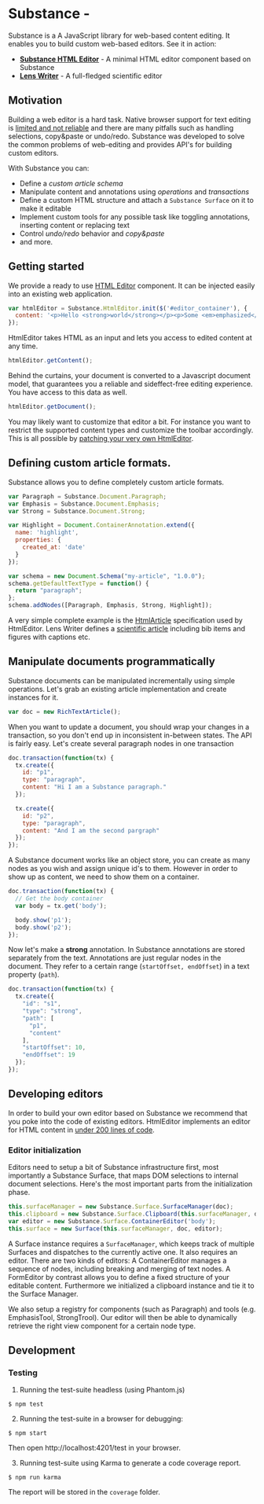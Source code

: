 # Substance - 

Substance is a A JavaScript library for web-based content editing. It enables you to build custom web-based editors. See it in action:

- **[Substance HTML Editor](http://cdn.substance.io/html-editor)** - A minimal HTML editor component based on Substance
- **[Lens Writer](http://cdn.substance.io/lens-writer)** - A full-fledged scientific editor

<!--
- **[Archivist Writer](http://cdn.substance.io/archivist-composer)** - A modern interface for tagging entities and subjects in digital archives
-->

## Motivation

Building a web editor is a hard task. Native browser support for text editing is [limited and not reliable](https://medium.com/medium-eng/why-contenteditable-is-terrible-122d8a40e480) and there are many pitfalls such as handling selections, copy&paste or undo/redo. Substance was developed to solve the common problems of web-editing and provides API's for building custom editors.

With Substance you can:

- Define a *custom article schema*
- Manipulate content and annotations using *operations* and *transactions*
- Define a custom HTML structure and attach a `Substance Surface` on it to make it editable
- Implement custom tools for any possible task like toggling annotations, inserting content or replacing text
- Control *undo/redo* behavior and *copy&paste*
- and more.

## Getting started

We provide a ready to use [HTML Editor](https://github.com/substance/html-editor) component. It can be injected easily into an existing web application. 

```js
var htmlEditor = Substance.HtmlEditor.init($('#editor_container'), {
  content: '<p>Hello <strong>world</strong></p><p>Some <em>emphasized</em> text</p>'
});
```

HtmlEditor takes HTML as an input and lets you access to edited content at any time.

```js
htmlEditor.getContent();
```

Behind the curtains, your document is converted to a Javascript document model, that guarantees you a reliable and sideffect-free editing experience. You have access to this data as well.

```js
htmlEditor.getDocument();
```

You may likely want to customize that editor a bit. For instance you want to restrict the supported content types and customize the toolbar accordingly. This is all possible by [patching your very own HtmlEditor](https://github.com/substance/html-editor).


## Defining custom article formats.

Substance allows you to define completely custom article formats. 

```js
var Paragraph = Substance.Document.Paragraph;
var Emphasis = Substance.Document.Emphasis;
var Strong = Substance.Document.Strong;

var Highlight = Document.ContainerAnnotation.extend({
  name: 'highlight',
  properties: {
    created_at: 'date'
  }
});

var schema = new Document.Schema("my-article", "1.0.0");
schema.getDefaultTextType = function() {
  return "paragraph";
};
schema.addNodes([Paragraph, Emphasis, Strong, Highlight]);
```

A very simple complete example is the [HtmlArticle](/ui/html-editor/html_article.js) specification used by HtmlEditor. Lens Writer defines a [scientific article](https://github.com/substance/lens-writer/tree/master/lib/article) including bib items and figures with captions etc.


## Manipulate documents programmatically

Substance documents can be manipulated incrementally using simple operations. Let's grab an existing article implementation and create instances for it.

```js
var doc = new RichTextArticle();
```

When you want to update a document, you should wrap your changes in a transaction, so you don't end up in inconsistent in-between states. The API is fairly easy. Let's create several paragraph nodes in one transaction

```js
doc.transaction(function(tx) {
  tx.create({
    id: "p1",
    type: "paragraph",
    content: "Hi I am a Substance paragraph."
  });

  tx.create({
    id: "p2",
    type: "paragraph",
    content: "And I am the second pargraph"
  });
});


```

A Substance document works like an object store, you can create as many nodes as you wish and assign unique id's to them. However in order to show up as content, we need to show them on a container.

```js
doc.transaction(function(tx) {
  // Get the body container
  var body = tx.get('body');

  body.show('p1');
  body.show('p2');
});
```

Now let's make a **strong** annotation. In Substance annotations are stored separately from the text. Annotations are just regular nodes in the document. They refer to a certain range (`startOffset, endOffset`) in a text property (`path`).

```js
doc.transaction(function(tx) {
  tx.create({
    "id": "s1",
    "type": "strong",
    "path": [
      "p1",
      "content"
    ],
    "startOffset": 10,
    "endOffset": 19
  });
});
```

## Developing editors

In order to build your own editor based on Substance we recommend that you poke into the code of existing editors. HtmlEditor implements an editor for HTML content in [under 200 lines of code](https://github.com/substance/html-editor/blob/master/src/html_editor.js).


### Editor initialization

Editors need to setup a bit of Substance infrastructure first, most importantly a Substance Surface, that maps DOM selections to internal document selections. Here's the most important parts from the initialization phase.

```js
this.surfaceManager = new Substance.Surface.SurfaceManager(doc);
this.clipboard = new Substance.Surface.Clipboard(this.surfaceManager, doc.getClipboardImporter(), doc.getClipboardExporter());
var editor = new Substance.Surface.ContainerEditor('body');
this.surface = new Surface(this.surfaceManager, doc, editor);
```

A Surface instance requires a `SurfaceManager`, which keeps track of multiple Surfaces and dispatches to the currently active one. It also requires an editor. There are two kinds of editors: A ContainerEditor manages a sequence of nodes, including breaking and merging of text nodes. A FormEditor by contrast allows you to define a fixed structure of your editable content. Furthermore we initialized a clipboard instance and tie it to the Surface Manager.

We also setup a registry for components (such as Paragraph) and tools (e.g. EmphasisTool, StrongTrool). Our editor will then be able to dynamically retrieve the right view component for a certain node type.



<!-- ## Getting started

Let's develop a basic Rich Text Editor using Substance. We will define a simple article format, and an editor to manipulate it in the browser. Follow our guide here to get a feeling about the available concepts. Get your hands dirty by playing around with our [starter package](https://github.com/substance/starter) and if you feel more ambitious you can look at our [Science Writer](https://github.com/substance/science-writer) app.

### Define a custom article format

Modelling a schema is easy.

```js
var schema = new Substance.Document.Schema("rich-text-article", "1.0.0");
```

Substance has a number of predefined commonly used Node types, that we are going to borrow for our schema. But defining our own is very simple too. We'll define a node type highlight, just as another annotation type. We choose to use a container annotation type, which means that the annotation can span over multiple paragraphs. Regular annotations (like our emphasis and strong) are scoped to one text property.

```js
var Paragraph = Substance.Document.Paragraph;
var Emphasis = Substance.Document.Emphasis;
var Strong = Substance.Document.Strong;

var Highlight = Document.ContainerAnnotation.extend({
  name: 'highlight',
  properties: {
    created_at: 'date'
  }
});

schema.addNodes([
  Paragraph,
  Emphasis,
  Strong,
  Highlight
]);
```

We need to specify a default text type, which will be the node being created when you hit enter.

```js
schema.getDefaultTextType = function() {
  return "paragraph";
};
```

Based on Substance Document, we now define a Javascript class, that will hold our future documents.

```js
var RichTextArticle = function() {
  RichTextArticle.super.call(this, schema);
};

RichTextArticle.Prototype = function() {
  this.initialize = function() {
    this.super.initialize.apply(this, arguments);

    // We will create a default container node `body` that references arbitrary many
    // content nodes, most likely paragraphs.
    this.create({
      type: "container",
      id: "body",
      nodes: []
    });
  };
};

Substance.inherit(RichTextArticle, Document);

RichTextArticle.schema = schema;
```

### Create an article programmatically

Create a new document instance.

```js
var doc = new RichTextArticle();
```

Create several paragraph nodes

```js
doc.create({
  id: "p1",
  type: "paragraph",
  content: "Hi I am a Substance paragraph."
});

doc.create({
  id: "p2",
  type: "paragraph",
  content: "And I am the second pargraph"
});
```

A Substance document works like an object store, you can create as many nodes as you wish and assign unique id's to them. However in order to show up as content, we need to show them on a container.

```js
// Get the body container
var body = doc.get('body');

body.show('p1');
body.show('p2');
```

Now let's make a **strong** annotation. With Substance you store annotations separate from the text. Annotations are just regular nodes in the document. They refer to a certain range (startOffset, endOffset) in a text property (path).

```js
doc.create({
  "id": "s1",
  "type": "strong",
  "path": [
    "p1",
    "content"
  ],
  "startOffset": 10,
  "endOffset": 19
});
```

So that's enough for the start. Now let's create an editor.

### Build an editor

See: [editor.js](https://github.com/substance/starter/blob/master/src/editor.js)

We're using React for our example, but be aware that you can use Substance with any other web framework, or not use a framework at all.

Our Editor component receives the document as an input. Now as a first step, our editor should be able to render the document passed in. We will set up a bit of Substance infrastructure first, most importantly a Substance Surface, that maps DOM selections to internal document selections.

#### Editor initialization

```js
this.surfaceManager = new Substance.Surface.SurfaceManager(doc);
this.clipboard = new Substance.Surface.Clipboard(this.surfaceManager, doc.getClipboardImporter(), doc.getClipboardExporter());
var editor = new Substance.Surface.ContainerEditor('body');
this.surface = new Surface(this.surfaceManager, doc, editor);
```

A Surface instance requires a `SurfaceManager`, which keeps track of multiple Surfaces and dispatches to the currently active one. It also requires an editor. There are two kinds of editors: A ContainerEditor manages a sequence of nodes, including breaking and merging of text nodes. A FormEditor by contrast allows you to define a fixed structure of your editable content. Furthermore we initialized a clipboard instance and tie it to the Surface Manager.

We also setup a registry for components (such as Paragraph) and tools (e.g. EmphasisTool, StrongTrool). Our editor will then be able to dynamically retrieve the right view component for a certain node type.


We also need to hook into `componentDidMount` to attach our Surface and clipboard to the corresponding DOM elements as soon as they get available.

```js
componentDidMount() {
  var doc = this.props.doc;

  doc.connect(this, {
    'document:changed': this.onDocumentChanged
  });

  this.surfaceManager.registerSurface(this.surface, {
    enabledTools: ENABLED_TOOLS
  });

  this.surface.attach(this.refs.bodyNodes.getDOMNode());

  this.surface.connect(this, {
    'selection:changed': this.onSelectionChanged
  });

  this.clipboard.attach(React.findDOMNode(this));


  this.forceUpdate(function() {
    this.surface.rerenderDomSelection();
  }.bind(this));
}
```

We bind some event handlers:

  - `onDocumentChange` to trigger an editor rerender if the container changes (a node is added or removed)
  - `onSelectionChanged` to update the tools based on the new document selection

We'll look into those handler implementations later. First, let's render our document.

#### Render the document

For each node type we defined we need to define a component class with a render method. Here's how our paragraph implementation looks like:


See: [components/paragraph.js](https://github.com/substance/starter/blob/master/src/components/paragraph.js)

```js
var TextProperty = require('substance-ui/text_property');
var $$ = React.createElement;

class Paragraph extends React.Component {
  render() {
    return $$("div", { className: "content-node paragraph", "data-id": this.props.node.id },
      $$(TextProperty, {
        doc: this.props.doc,
        path: [ this.props.node.id, "content"]
      })
    );
  }
}
```

The paragraph is represented as a simple div. However the text rendering is where things get difficult. Substance provides a generic implementation TextProperty for rendering annotated text. We just use this component here and refer to a path (paragraph id and property name).

We don't need to implement annotation nodes (strong, emphasis), as there is a default renderer implemented for annotations. Now that we have our components ready, we can head over to implementing the `render` method of our editor:


```js
render() {
  var doc = this.props.doc;
  var containerNode = doc.get('body');
  var components = [];

  components = components.concat(containerNode.nodes.map(function(nodeId) {
    var node = doc.get(nodeId);
    var ComponentClass = this.componentRegistry.get(node.type);
    return $$(ComponentClass, { key: node.id, doc: doc, node: node });
  }.bind(this)));

  return $$('div', {className: 'editor-component'},
    $$('div', {className: 'toolbar'},
      $$(ToolComponent, { tool: 'emphasis', title: 'Emphasis', classNames: ['button', 'tool']}, "Emphasis"),
      $$(ToolComponent, { tool: 'strong', title: 'Strong', classNames: ['button', 'tool']}, "Strong")
    ),
    $$('div', {className: 'body-nodes', ref: 'bodyNodes', contentEditable: true, spellCheck: false},
      components
    )
  );
}
```

Essentially what we do is iterating over all nodes of our body container, determining the ComponentClass and constructing a React.Element from it. We also provided a simple toolbar, that has annotation toggles. We will learn more about tools later when we implement a custom tool for our editor.




### Anatomy of a Substance Document

TODO: describe

- Nodes
- Properties
- Containers


### Transactions

When you want to update a document, you should wrap all your changes in a transaction, so you don't end up in inconsistent in-between states. The API is fairly easy:

```js
doc.transaction(function(tx) {
  tx.delete("em2"); // deletes an emphasis annotation with id em2
});
```

```js
var updated = "Hello world!";
doc.transaction(function(tx) {
  tx.set([text_node_1, "content"], updated); // updates content property of node text_node_1
});
```

-->

## Development

### Testing

1. Running the test-suite headless (using Phantom.js)

```
$ npm test
```

2. Running the test-suite in a browser for debugging:

```
$ npm start
```

Then open http://localhost:4201/test in your browser.

3. Running test-suite using Karma to generate a code coverage report.

```
$ npm run karma
```

The report will be stored in the `coverage` folder.
